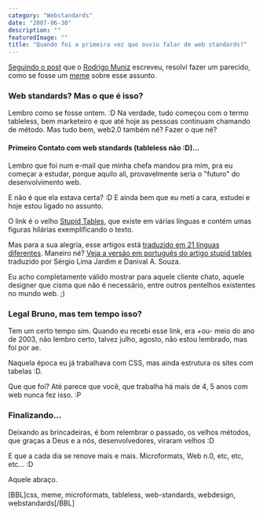 ```yaml
---
category: "Webstandards"
date: "2007-06-30"
description: ""
featuredImage: ""
title: "Quando foi a primeira vez que ouviu falar de web standards?"
---
```


[Seguindo o post](http://rodrigomuniz.com/blog/lembra-a-primeira-vez-que-ouviu-falar-de-web-standards/) que o [Rodrigo Muniz](http://rodrigomuniz.com/) escreveu, resolvi fazer um parecido, como se fosse um [meme](http://pt.wikipedia.org/wiki/Meme) sobre esse assunto.

### Web standards? Mas o que é isso?

Lembro como se fosse ontem. :D Na verdade, tudo começou com o termo tableless, bem marketeiro e que até hoje as pessoas continuam chamando de método. Mas tudo bem, web2.0 também né? Fazer o que né?

#### Primeiro Contato com web standards (tableless não :D)...

Lembro que foi num e-mail que minha chefa mandou pra mim, pra eu começar a estudar, porque aquilo ali, provavelmente seria o "futuro" do desenvolvimento web.

E não é que ela estava certa? :D E ainda bem que eu meti a cara, estudei e hoje estou ligado no assunto.

O link é o velho [Stupid Tables](http://www.hotdesign.com/seybold/), que existe em várias línguas e contém umas figuras hilárias exemplificando o texto.

Mas para a sua alegria, esse artigos está [traduzido em 21 línguas diferentes](http://www.hotdesign.com/seybold/translations.html). Maneiro né? [Veja a versão em português do artigo stupid tables](http://www.plasmadesign.com.br/stupidtables/) traduzido por Sérgio Lima Jardim e Danival A. Souza.

Eu acho completamente válido mostrar para aquele cliente chato, aquele designer que cisma que não é necessário, entre outros pentelhos existentes no mundo web. ;)

### Legal Bruno, mas tem tempo isso?

Tem um certo tempo sim. Quando eu recebi esse link, era +ou- meio do ano de 2003, não lembro certo, talvez julho, agosto, não estou lembrado, mas foi por ae.

Naquela época eu já trabalhava com CSS, mas ainda estrutura os sites com tabelas :D.

Que que foi? Até parece que você, que trabalha há mais de 4, 5 anos com web nunca fez isso. :P

### Finalizando...

Deixando as brincadeiras, é bom relembrar o passado, os velhos métodos, que graças a Deus e a nós, desenvolvedores, viraram velhos :D

E que a cada dia se renove mais e mais. Microformats, Web n.0, etc, etc, etc... :D

Aquele abraço.

\[BBL\]css, meme, microformats, tableless, web-standards, webdesign, webstandards\[/BBL\]

